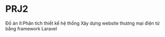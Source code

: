 # PRJ2
Đồ án II:Phân tích thiết kế hệ thống
Xây dựng website thương mại điện tử bằng framework Laravel
